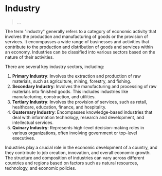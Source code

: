# Industry

> ...

The term "industry" generally refers to a category of economic activity that involves the production and manufacturing of goods or the provision of services. It encompasses a wide range of businesses and activities that contribute to the production and distribution of goods and services within an economy. Industries can be classified into various sectors based on the nature of their activities.

There are several key industry sectors, including:

1. **Primary Industry**: Involves the extraction and production of raw materials, such as agriculture, mining, forestry, and fishing.
2. **Secondary Industry**: Involves the manufacturing and processing of raw materials into finished goods. This includes industries like manufacturing, construction, and utilities.
3. **Tertiary Industry**: Involves the provision of services, such as retail, healthcare, education, finance, and hospitality.
4. **Quaternary Industry**: Encompasses knowledge-based industries that deal with information technology, research and development, and intellectual services.
5. **Quinary Industry**: Represents high-level decision-making roles in various organizations, often involving government or top-level executives.

Industries play a crucial role in the economic development of a country, and they contribute to job creation, innovation, and overall economic growth. The structure and composition of industries can vary across different countries and regions based on factors such as natural resources, technology, and economic policies.